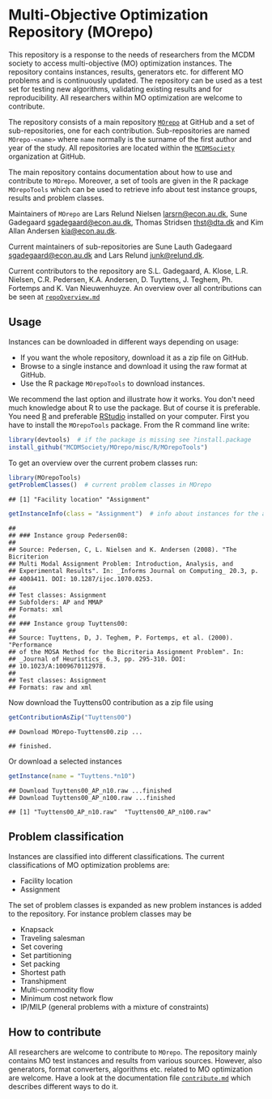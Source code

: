 
Multi-Objective Optimization Repository (MOrepo)
================================================

This repository is a response to the needs of researchers from the MCDM society to access multi-objective (MO) optimization instances. The repository contains instances, results, generators etc. for different MO problems and is continuously updated. The repository can be used as a test set for testing new algorithms, validating existing results and for reproducibility. All researchers within MO optimization are welcome to contribute.

The repository consists of a main repository [`MOrepo`](https://github.com/MCDMSociety/MOrepo) at GitHub and a set of sub-repositories, one for each contribution. Sub-repositories are named `MOrepo-<name>` where `name` normally is the surname of the first author and year of the study. All repositories are located within the [`MCDMSociety`](https://github.com/MCDMSociety/) organization at GitHub.

The main repository contains documentation about how to use and contribute to `MOrepo`. Moreover, a set of tools are given in the R package `MOrepoTools` which can be used to retrieve info about test instance groups, results and problem classes.

<!-- - `instances` - A folder containing the instance sets. Each instance set in contained in a subfolder for each paper using the instances the first time. -->
<!-- - `results` - A folder containing results for the instances. Results may be a set of nondominated points (or an approximation), upper and lower bounds etc. Results are not stored in the `instances` folder since different papers may have results for the same instances. -->
<!-- - `misc` - A folder with stuff that cannot be included into the two folders above such as R packages, generators, converters etc.  -->
Maintainers of `MOrepo` are Lars Relund Nielsen <larsrn@econ.au.dk>, Sune Gadegaard <sgadegaard@econ.au.dk>, Thomas Stridsen <thst@dta.dk> and Kim Allan Andersen <kia@econ.au.dk>.

Current maintainers of sub-repositories are Sune Lauth Gadegaard <sgadegaard@econ.au.dk> and Lars Relund <junk@relund.dk>.

Current contributors to the repository are S.L. Gadegaard, A. Klose, L.R. Nielsen, C.R. Pedersen, K.A. Andersen, D. Tuyttens, J. Teghem, Ph. Fortemps and K. Van Nieuwenhuyze. An overview over all contributions can be seen at [`repoOverview.md`](repoOverview.md)

Usage
-----

Instances can be downloaded in different ways depending on usage:

-   If you want the whole repository, download it as a zip file on GitHub.
-   Browse to a single instance and download it using the raw format at GitHub.
-   Use the R package `MOrepoTools` to download instances.

We recommend the last option and illustrate how it works. You don't need much knowledge about R to use the package. But of course it is preferable. You need [R](https://www.r-project.org/) and preferable [RStudio](https://www.rstudio.com/) installed on your computer. First you have to install the `MOrepoTools` package. From the R command line write:

``` r
library(devtools)  # if the package is missing see ?install.package 
install_github("MCDMSociety/MOrepo/misc/R/MOrepoTools")
```

To get an overview over the current probem classes run:

``` r
library(MOrepoTools)
getProblemClasses()  # current problem classes in MOrepo
```

    ## [1] "Facility location" "Assignment"

``` r
getInstanceInfo(class = "Assignment")  # info about instances for the assignment problem
```

    ## 
    ## ### Instance group Pedersen08:
    ## 
    ## Source: Pedersen, C, L. Nielsen and K. Andersen (2008). "The Bicriterion
    ## Multi Modal Assignment Problem: Introduction, Analysis, and
    ## Experimental Results". In: _Informs Journal on Computing_ 20.3, p.
    ## 400â411. DOI: 10.1287/ijoc.1070.0253.
    ## 
    ## Test classes: Assignment  
    ## Subfolders: AP and MMAP  
    ## Formats: xml  
    ## 
    ## ### Instance group Tuyttens00:
    ## 
    ## Source: Tuyttens, D, J. Teghem, P. Fortemps, et al. (2000). "Performance
    ## of the MOSA Method for the Bicriteria Assignment Problem". In:
    ## _Journal of Heuristics_ 6.3, pp. 295-310. DOI:
    ## 10.1023/A:1009670112978.
    ## 
    ## Test classes: Assignment  
    ## Formats: raw and xml

Now download the Tuyttens00 contribution as a zip file using

``` r
getContributionAsZip("Tuyttens00")
```

    ## Download MOrepo-Tuyttens00.zip ...

    ## finished.

Or download a selected instances

``` r
getInstance(name = "Tuyttens.*n10")
```

    ## Download Tuyttens00_AP_n10.raw ...finished
    ## Download Tuyttens00_AP_n100.raw ...finished

    ## [1] "Tuyttens00_AP_n10.raw"  "Tuyttens00_AP_n100.raw"

Problem classification
----------------------

Instances are classified into different classifications. The current classifications of MO optimization problems are:

-   Facility location
-   Assignment

The set of problem classes is expanded as new problem instances is added to the repository. For instance problem classes may be

-   Knapsack
-   Traveling salesman
-   Set covering
-   Set partitioning
-   Set packing
-   Shortest path
-   Transhipment
-   Multi-commodity flow
-   Minimum cost network flow
-   IP/MILP (general problems with a mixture of constraints)

How to contribute
-----------------

All researchers are welcome to contribute to `MOrepo`. The repository mainly contains MO test instances and results from various sources. However, also generators, format converters, algorithms etc. related to MO optimization are welcome. Have a look at the documentation file [`contribute.md`](contribute.md) which describes different ways to do it.

<!-- ## Instance format 

 
 - Free MPS format
 - Raw with desc









## Validators


R package

- check a contribution
- download a set of test instances
- download solutions and plot
- download citation
- merge ndsets



 

 
 
## Instance numbering


## Biblography










The MCDM society would benefit from a joint multi-objective optimization repository with MOO instances and algorithms. In this talk we will present our ideas about the open-source Multi-Objective Optimization Repository (MOPR) and give an overview over current features and progress. The talk is also open for discussion about feature requests etc.   -->
